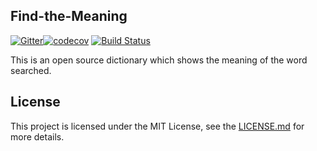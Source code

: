 ## Find-the-Meaning

[![Gitter](https://badges.gitter.im/Find-the-Meaning/Lobby.svg)](https://gitter.im/Find-the-Meaning/Lobby?utm_source=badge&utm_medium=badge&utm_campaign=pr-badge&utm_content=badge)[![codecov](https://codecov.io/gh/TechnionYP5777/project-name/branch/master/graph/badge.svg)](https://codecov.io/gh/TechnionYP5777/project-name)  [![Build Status](https://travis-ci.org/TechnionYP5777/project-name.png)](https://travis-ci.org/TechnionYP5777/project-name)


This is an open source dictionary which shows the meaning of the word searched. 



## License
This project is licensed under the MIT License, see the [LICENSE.md](https://github.com/theamritanair/Find-the-Meaning/blob/master/LICENSE.md) for more details.

